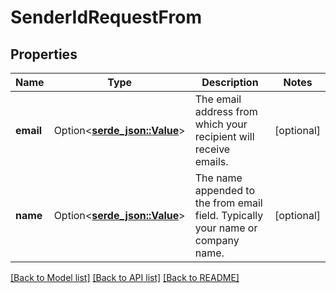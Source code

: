 # SenderIdRequestFrom

## Properties

Name | Type | Description | Notes
------------ | ------------- | ------------- | -------------
**email** | Option<[**serde_json::Value**](.md)> | The email address from which your recipient will receive emails. | [optional]
**name** | Option<[**serde_json::Value**](.md)> | The name appended to the from email field. Typically your name or company name. | [optional]

[[Back to Model list]](../README.md#documentation-for-models) [[Back to API list]](../README.md#documentation-for-api-endpoints) [[Back to README]](../README.md)


